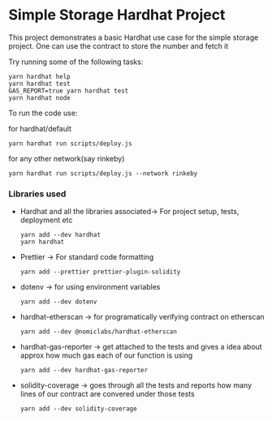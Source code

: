# Simple Storage Hardhat Project

This project demonstrates a basic Hardhat use case for the simple storage project. One can use the contract to store the number and fetch it

Try running some of the following tasks:

```shell
yarn hardhat help
yarn hardhat test
GAS_REPORT=true yarn hardhat test
yarn hardhat node
```
To run the code use:

for hardhat/default
```shell
yarn hardhat run scripts/deploy.js
```
for any other network(say rinkeby)
```shell
yarn hardhat run scripts/deploy.js --network rinkeby
```
### Libraries used

- Hardhat and all the libraries associated-> For project setup, tests, deployment etc
  ```shell
  yarn add --dev hardhat
  yarn hardhat
  ```
- Prettier -> For standard code formatting
  ```shell
  yarn add --prettier prettier-plugin-solidity
  ```
- dotenv -> for using environment variables
   ```shell
  yarn add --dev dotenv
  ```
- hardhat-etherscan -> for programatically verifying contract on etherscan
   ```shell
  yarn add --dev @nomiclabs/hardhat-etherscan
  ```
- hardhat-gas-reporter -> get attached to the tests and gives a idea about approx how much gas each of our function is using
  ```shell
  yarn add --dev hardhat-gas-reporter
  ```
- solidity-coverage -> goes through all the tests and reports how many lines of our contract are convered under those tests
  ```shell
  yarn add --dev solidity-coverage
  ```

